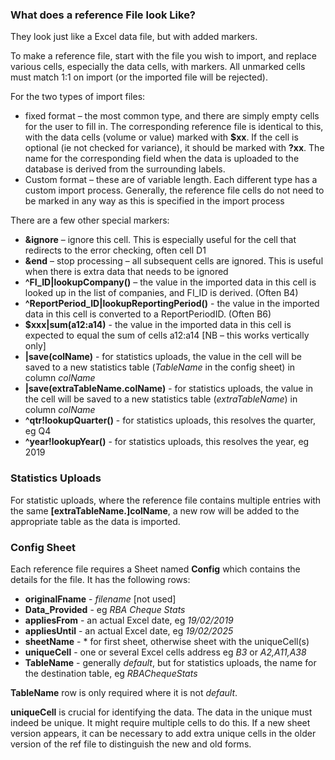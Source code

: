 ### What does a reference File look Like?

They look just like a Excel data file, but with added markers.

To make a reference file, start with the file you wish to import, and replace various cells, especially the data cells, with markers. All unmarked cells must match 1:1 on import (or the imported file will be rejected).

For the two types of import files:

- fixed format – the most common type, and there are simply empty cells for the user to fill in. The corresponding reference file is identical to this, with the data cells (volume or value) marked with **$xx**. If the cell is optional (ie not checked for variance), it should be marked with **?xx**. The name for the corresponding field when the data is uploaded to the database is derived from the surrounding labels.
- Custom format – these are of variable length. Each different type has a custom import process. Generally, the reference file cells do not need to be marked in any way as this is specified in the import process

There are a few other special markers:

- **&amp;ignore** – ignore this cell. This is especially useful for the cell that redirects to the error checking, often cell D1
- **&amp;end** – stop processing – all subsequent cells are ignored. This is useful when there is extra data that needs to be ignored
- **^FI\_ID|lookupCompany()** – the value in the imported data in this cell is looked up in the list of companies, and FI\_ID is derived. (Often B4)
- **^ReportPeriod\_ID|lookupReportingPeriod()** - the value in the imported data in this cell is converted to a ReportPeriodID. (Often B6)
- **$xxx|sum(a12:a14)** - the value in the imported data in this cell is expected to equal the sum of cells a12:a14 [NB – this works vertically only]
- **|save(colName)** - for statistics uploads, the value in the cell will be saved to a new statistics table (*TableName* in the config sheet) in column *colName*
- **|save(extraTableName.colName)** - for statistics uploads, the value in the cell will be saved to a new statistics table (*extraTableName*) in column *colName*
- **^qtr!lookupQuarter()** - for statistics uploads, this resolves the quarter, eg Q4
- **^year!lookupYear()** - for statistics uploads, this resolves the year, eg 2019

### Statistics Uploads
For statistic uploads, where the reference file contains multiple entries with the same **[extraTableName.]colName**, a new row will be added to the appropriate table as the data is imported.

### Config Sheet
Each reference file requires a Sheet named **Config** which contains the details for the file.
It has the following rows:
- **originalFname** - *filename* [not used]
- **Data_Provided** - eg *RBA Cheque Stats*
- **appliesFrom** - an actual Excel date, eg *19/02/2019*
- **appliesUntil** - an actual Excel date, eg *19/02/2025*
- **sheetName** - * for first sheet, otherwise sheet with the uniqueCell(s)
- **uniqueCell** - one or several Excel cells address eg *B3* or *A2,A11,A38*
- **TableName** - generally *default*, but for statistics uploads, the name for the destination table, eg *RBAChequeStats*

**TableName** row is only required where it is not *default*.

**uniqueCell** is crucial for identifying the data. The data in the unique must indeed be unique. It might require multiple cells to do this. If a new sheet version appears, it can be necessary to add extra unique cells in the older version of the ref file to distinguish the new and old forms.

